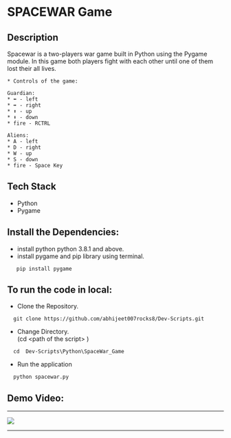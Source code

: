 # SPACEWAR Game
## Description
Spacewar is a two-players war game built in Python using the Pygame module.
In this game both players fight with each other until one of them lost their all lives.
  
    * Controls of the game:
    
    Guardian:
    * ⬅️ - left
    * ➡️ - right
    * ⬆️ - up
    * ⬇️ - down
    * fire - RCTRL
 
    Aliens:
    * A - left
    * D - right
    * W - up
    * S - down
    * fire - Space Key
    



## Tech Stack 
  * Python 
  * Pygame
  
## Install the Dependencies: 
 - install python python 3.8.1 and above. <br>
 - install pygame and pip  library using terminal.<br>
```
   pip install pygame  
```
 


## To run the code in local:
- Clone the Repository.<br>
```
  git clone https://github.com/abhijeet007rocks8/Dev-Scripts.git 
```
  
- Change Directory. <br>
(cd \<path of the script> ) <br>

```
  cd  Dev-Scripts\Python\SpaceWar_Game
```
  
- Run the application<br>
```
  python spacewar.py
```
  
   



## Demo Video:
---

  ![](https://github.com/vickyrules/Dev-Scripts-1/blob/main/Python/SpaceWar_Game/Demo/demo.gif)
  
---

